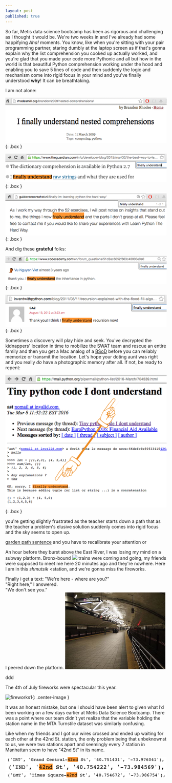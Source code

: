 ```yaml
---
layout: post
published: true
---
```


<style type="text/css">
.box
{
  border-width: 15px;
  border-color: #000000;
  border-style:dashed;
  padding:1px;
  margin-left: auto;
  margin-right: auto;
}
.center-text
{
  text-align: center;
}
</style>

So far, Metis data science bootcamp has been as rigorous and challenging as I thought it would be. We're two weeks in and I've already had some happifying <i>Aha!</i> moments. You know, like when you're sitting with your pair programming partner, staring dumbly at the laptop screen as if that's gonna explain why the list comprehension you cooked up actually worked, and you're glad that you made your code more Pythonic and all but how in the world is that beautiful Python comprehension working under the hood and enabling you to save 5 lines of code and then suddenly the logic and mechanism come into rigid focus in your mind and you've finally understood <b>why</b>! It can be breathtaking. 

I am not alone:

![](/images/finally_5.png){: .box }

![](/images/finally_4.png){: .box }

![](/images/finally_6.png){: .box }

And dig these <b>grateful</b> folks:

![](/images/finally_1.png){: .box }

![](/images/finally_3.png){: .box }

Sometimes a discovery will play hide and seek. You've decrypted the kidnappers' location in time to mobilize the SWAT team and rescue an entire family and then you get a Mac analog of a [BSoD](https://en.wikipedia.org/wiki/Blue_Screen_of_Death) before you can reliably memorize or transmit the location. Let's hope your doting aunt was right and you really <i>do</i> have a photographic memory after all. If not, be ready to repent:

![](/images/finally_2.png){: .box }





you're getting slightly frustrated as the teacher starts down a path that  as the teacher  a problem's elusive solution suddenly comes into rigid focus and the sky seems to open up.

[garden path sentence](https://en.wikipedia.org/wiki/Garden_path_sentence) and you have to recalibrate your attention or 






An hour before they burst above the East River, I was losing my mind on a subway platform. Bronx-bound ![]("/images/NYCS-bull-trans-7.svg.png")  trains were coming and going, my friends were supposed to meet me here 20 minutes ago and they're nowhere. Here I am in this <i>shmutsik</i> <station, and we're gonna miss the fireworks. 

Finally i get a text:
"We're here - where are you?"  
"Right here," I answered.  
"We don't see you."  
I peered down the platform. <img src="/images/Grand_Central_Flushing_station.jpg">

ddd

<span class="center-text">The 4th of July fireworks were spectacular this year.</span>
 
![fireworks1](/images/fireworks.png){: .center-image }


It was an honest mistake, but one I should have been alert to given what I’d been working on a few days earlier at Metis Data Science Bootcamp. There was a point where our team didn’t yet realize that the variable holding the station name in the MTA Turnstile dataset was similarly confusing.

Like when my friends and I got our wires crossed and ended up waiting for each other at the 42nd St. station, the only problem being that unbeknownst to us, we were two stations apart and seemingly every 7 station in Manhattan seem to have "42nd St" in its name.

![](/images/gc42_in_data.png)
![](/images/ind_42nd_in_data.png)
![](/images/times_sq_in_data.png)
